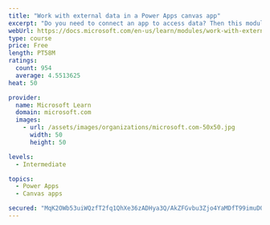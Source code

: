 ```yaml
---
title: "Work with external data in a Power Apps canvas app"
excerpt: "Do you need to connect an app to access data? Then this module is for you. It focuses on connecting your app to a data source."
webUrl: https://docs.microsoft.com/en-us/learn/modules/work-with-external-data/
type: course
price: Free
length: PT58M
ratings:
  count: 954
  average: 4.5513625
heat: 50

provider:
  name: Microsoft Learn
  domain: microsoft.com
  images:
    - url: /assets/images/organizations/microsoft.com-50x50.jpg
      width: 50
      height: 50

levels:
  - Intermediate

topics:
  - Power Apps
  - Canvas apps

secured: "MqK2OWb53uiWQzfT2fq1QhXe36zADHya3Q/AkZFGvbu3Zjo4YaMDfT99imuDQCesGoNNtfx6M/MYeZkxEeHscA1lqfw925fyHTdrOcq4gjVMLkZ8jghoqD/4dycM8P18P4R3y2waRAma3IMRKHR8mIJDWZgBkMvmY86afWAX2o6yIj6JI5h5eVimgdUo5H31vY0eSeueU5mj+t1KqKp3ipYlqWmRoeUbsxo/721B1KbJG8o8ho3yB+X4tXq49+f6eYqXY5tfbCt/mdSERnnzdrGsokujubHOHOcYu3+2iUUjQ9/JTFggezkmMt4IR0n1CXbYPTe4kFZ+sTWbrlgalu6nE5WJWpppOUwOkSBROzsW257CIzFUvD7SFyatW84BPG86DX4IAynW5uO4CqAFJCf6VgFZKyUN/bfnSHtyRw8=;rE8ziWLVetE/khfbfs95eA=="
---
```


